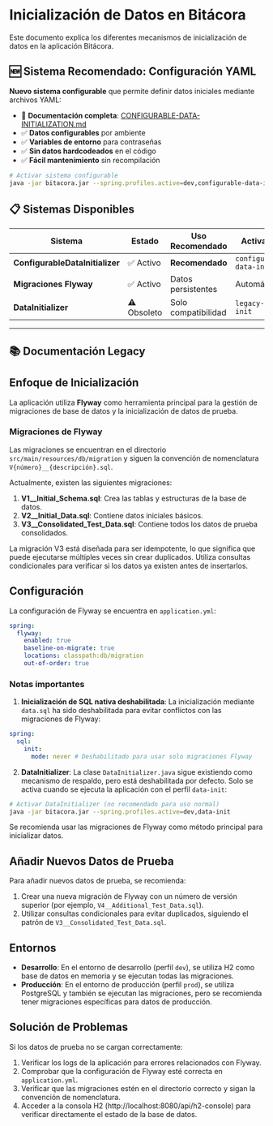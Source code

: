 # Inicialización de Datos en Bitácora

Este documento explica los diferentes mecanismos de inicialización de datos en la aplicación Bitácora.

## 🆕 Sistema Recomendado: Configuración YAML

**Nuevo sistema configurable** que permite definir datos iniciales mediante archivos YAML:

- 📁 **Documentación completa**: [CONFIGURABLE-DATA-INITIALIZATION.md](CONFIGURABLE-DATA-INITIALIZATION.md)
- ✅ **Datos configurables** por ambiente
- ✅ **Variables de entorno** para contraseñas
- ✅ **Sin datos hardcodeados** en el código
- ✅ **Fácil mantenimiento** sin recompilación

```bash
# Activar sistema configurable
java -jar bitacora.jar --spring.profiles.active=dev,configurable-data-init,dev-data
```

## 📋 Sistemas Disponibles

| Sistema | Estado | Uso Recomendado | Activación |
|---------|--------|-----------------|------------|
| **ConfigurableDataInitializer** | ✅ Activo | **Recomendado** | `configurable-data-init` |
| **Migraciones Flyway** | ✅ Activo | Datos persistentes | Automático |
| **DataInitializer** | ⚠️ Obsoleto | Solo compatibilidad | `legacy-data-init` |

---

## 📚 Documentación Legacy

## Enfoque de Inicialización

La aplicación utiliza **Flyway** como herramienta principal para la gestión de migraciones de base de datos y la inicialización de datos de prueba.

### Migraciones de Flyway

Las migraciones se encuentran en el directorio `src/main/resources/db/migration` y siguen la convención de nomenclatura `V{número}__{descripción}.sql`.

Actualmente, existen las siguientes migraciones:

1. **V1__Initial_Schema.sql**: Crea las tablas y estructuras de la base de datos.
2. **V2__Initial_Data.sql**: Contiene datos iniciales básicos.
3. **V3__Consolidated_Test_Data.sql**: Contiene todos los datos de prueba consolidados.

La migración V3 está diseñada para ser idempotente, lo que significa que puede ejecutarse múltiples veces sin crear duplicados. Utiliza consultas condicionales para verificar si los datos ya existen antes de insertarlos.

## Configuración

La configuración de Flyway se encuentra en `application.yml`:

```yaml
spring:
  flyway:
    enabled: true
    baseline-on-migrate: true
    locations: classpath:db/migration
    out-of-order: true
```

### Notas importantes

1. **Inicialización de SQL nativa deshabilitada**: La inicialización mediante `data.sql` ha sido deshabilitada para evitar conflictos con las migraciones de Flyway:

```yaml
spring:
  sql:
    init:
      mode: never # Deshabilitado para usar solo migraciones Flyway
```

2. **DataInitializer**: La clase `DataInitializer.java` sigue existiendo como mecanismo de respaldo, pero está deshabilitada por defecto. Solo se activa cuando se ejecuta la aplicación con el perfil `data-init`:

```bash
# Activar DataInitializer (no recomendado para uso normal)
java -jar bitacora.jar --spring.profiles.active=dev,data-init
```

Se recomienda usar las migraciones de Flyway como método principal para inicializar datos.

## Añadir Nuevos Datos de Prueba

Para añadir nuevos datos de prueba, se recomienda:

1. Crear una nueva migración de Flyway con un número de versión superior (por ejemplo, `V4__Additional_Test_Data.sql`).
2. Utilizar consultas condicionales para evitar duplicados, siguiendo el patrón de `V3__Consolidated_Test_Data.sql`.

## Entornos

- **Desarrollo**: En el entorno de desarrollo (perfil `dev`), se utiliza H2 como base de datos en memoria y se ejecutan todas las migraciones.
- **Producción**: En el entorno de producción (perfil `prod`), se utiliza PostgreSQL y también se ejecutan las migraciones, pero se recomienda tener migraciones específicas para datos de producción.

## Solución de Problemas

Si los datos de prueba no se cargan correctamente:

1. Verificar los logs de la aplicación para errores relacionados con Flyway.
2. Comprobar que la configuración de Flyway esté correcta en `application.yml`.
3. Verificar que las migraciones estén en el directorio correcto y sigan la convención de nomenclatura.
4. Acceder a la consola H2 (http://localhost:8080/api/h2-console) para verificar directamente el estado de la base de datos.

